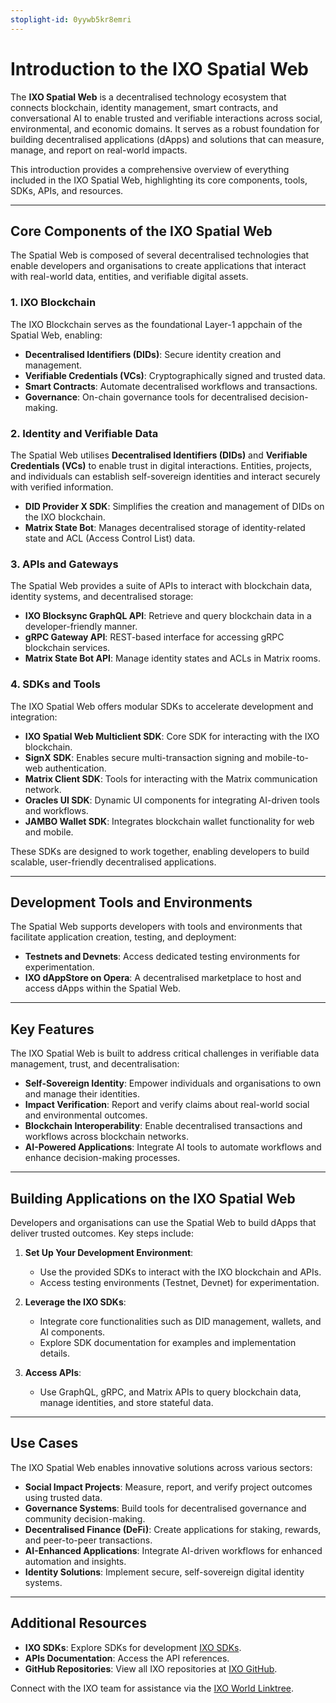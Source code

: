 ```yaml
---
stoplight-id: 0yywb5kr8emri
---
```


# Introduction to the IXO Spatial Web

The **IXO Spatial Web** is a decentralised technology ecosystem that connects blockchain, identity management, smart contracts, and conversational AI to enable trusted and verifiable interactions across social, environmental, and economic domains. It serves as a robust foundation for building decentralised applications (dApps) and solutions that can measure, manage, and report on real-world impacts.

This introduction provides a comprehensive overview of everything included in the IXO Spatial Web, highlighting its core components, tools, SDKs, APIs, and resources.

---

## Core Components of the IXO Spatial Web

The Spatial Web is composed of several decentralised technologies that enable developers and organisations to create applications that interact with real-world data, entities, and verifiable digital assets.

### 1. IXO Blockchain
The IXO Blockchain serves as the foundational Layer-1 appchain of the Spatial Web, enabling:
- **Decentralised Identifiers (DIDs)**: Secure identity creation and management.
- **Verifiable Credentials (VCs)**: Cryptographically signed and trusted data.
- **Smart Contracts**: Automate decentralised workflows and transactions.
- **Governance**: On-chain governance tools for decentralised decision-making.

### 2. Identity and Verifiable Data
The Spatial Web utilises **Decentralised Identifiers (DIDs)** and **Verifiable Credentials (VCs)** to enable trust in digital interactions. Entities, projects, and individuals can establish self-sovereign identities and interact securely with verified information.

- **DID Provider X SDK**: Simplifies the creation and management of DIDs on the IXO blockchain.
- **Matrix State Bot**: Manages decentralised storage of identity-related state and ACL (Access Control List) data.

### 3. APIs and Gateways
The Spatial Web provides a suite of APIs to interact with blockchain data, identity systems, and decentralised storage:
- **IXO Blocksync GraphQL API**: Retrieve and query blockchain data in a developer-friendly manner.
- **gRPC Gateway API**: REST-based interface for accessing gRPC blockchain services.
- **Matrix State Bot API**: Manage identity states and ACLs in Matrix rooms.

### 4. SDKs and Tools
The IXO Spatial Web offers modular SDKs to accelerate development and integration:
- **IXO Spatial Web Multiclient SDK**: Core SDK for interacting with the IXO blockchain.
- **SignX SDK**: Enables secure multi-transaction signing and mobile-to-web authentication.
- **Matrix Client SDK**: Tools for interacting with the Matrix communication network.
- **Oracles UI SDK**: Dynamic UI components for integrating AI-driven tools and workflows.
- **JAMBO Wallet SDK**: Integrates blockchain wallet functionality for web and mobile.

These SDKs are designed to work together, enabling developers to build scalable, user-friendly decentralised applications.

---

## Development Tools and Environments

The Spatial Web supports developers with tools and environments that facilitate application creation, testing, and deployment:

- **Testnets and Devnets**: Access dedicated testing environments for experimentation.
- **IXO dAppStore on Opera**: A decentralised marketplace to host and access dApps within the Spatial Web.

---

## Key Features

The IXO Spatial Web is built to address critical challenges in verifiable data management, trust, and decentralisation:

- **Self-Sovereign Identity**: Empower individuals and organisations to own and manage their identities.
- **Impact Verification**: Report and verify claims about real-world social and environmental outcomes.
- **Blockchain Interoperability**: Enable decentralised transactions and workflows across blockchain networks.
- **AI-Powered Applications**: Integrate AI tools to automate workflows and enhance decision-making processes.

---

## Building Applications on the IXO Spatial Web

Developers and organisations can use the Spatial Web to build dApps that deliver trusted outcomes. Key steps include:

1. **Set Up Your Development Environment**:
   - Use the provided SDKs to interact with the IXO blockchain and APIs.
   - Access testing environments (Testnet, Devnet) for experimentation.

2. **Leverage the IXO SDKs**:
   - Integrate core functionalities such as DID management, wallets, and AI components.
   - Explore SDK documentation for examples and implementation details.

3. **Access APIs**:
   - Use GraphQL, gRPC, and Matrix APIs to query blockchain data, manage identities, and store stateful data.

---

## Use Cases

The IXO Spatial Web enables innovative solutions across various sectors:

- **Social Impact Projects**: Measure, report, and verify project outcomes using trusted data.
- **Governance Systems**: Build tools for decentralised governance and community decision-making.
- **Decentralised Finance (DeFi)**: Create applications for staking, rewards, and peer-to-peer transactions.
- **AI-Enhanced Applications**: Integrate AI-driven workflows for enhanced automation and insights.
- **Identity Solutions**: Implement secure, self-sovereign digital identity systems.

---

## Additional Resources

- **IXO SDKs**: Explore SDKs for development [IXO SDKs](SDKs/SDKs-Overview.md).
- **APIs Documentation**: Access the API references.
- **GitHub Repositories**: View all IXO repositories at [IXO GitHub](https://github.com/ixofoundation).

Connect with the IXO team for assistance via the [IXO World Linktree](https://linktr.ee/ixo_world).

